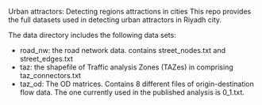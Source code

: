 Urban attractors: Detecting regions attractions in cities
This repo provides the full datasets used in detecting urban attractors in Riyadh city. 

The data directory includes the following data sets:
* road_nw: the road network data. contains street_nodes.txt and street_edges.txt
* taz: the shapefile of Traffic analysis Zones (TAZes) in comprising taz_connectors.txt
* taz_od: The OD matrices. Contains 8 different files of origin-destination flow data. The one currently used in the published analysis is 0_1.txt.
